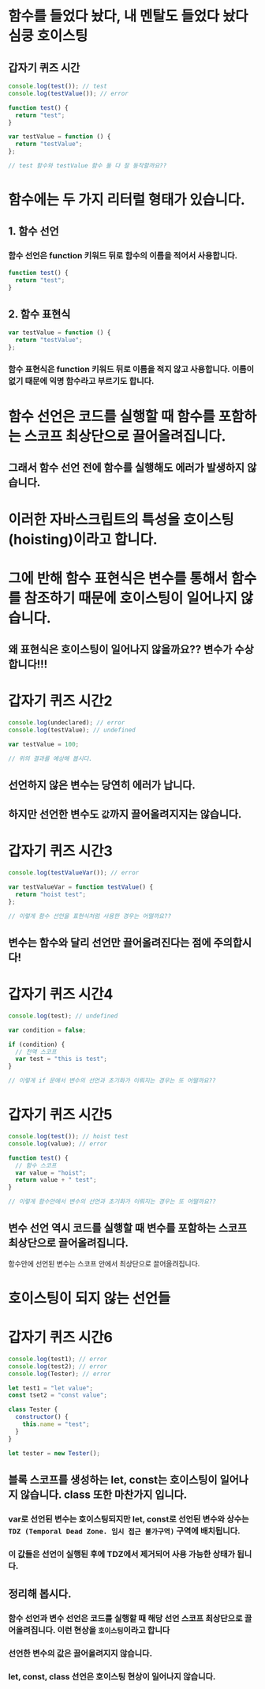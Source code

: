 # 함수를 들었다 놨다, 내 멘탈도 들었다 놨다 심쿵 호이스팅

## 갑자기 퀴즈 시간

```javascript
console.log(test()); // test
console.log(testValue()); // error

function test() {
  return "test";
}

var testValue = function () {
  return "testValue";
};

// test 함수와 testValue 함수 둘 다 잘 동작할까요??
```

# 함수에는 두 가지 리터럴 형태가 있습니다.

## 1. 함수 선언

### 함수 선언은 function 키워드 뒤로 함수의 이름을 적어서 사용합니다.

```javascript
function test() {
  return "test";
}
```

## 2. 함수 표현식

```javascript
var testValue = function () {
  return "testValue";
};
```

### 함수 표현식은 function 키워드 뒤로 이름을 적지 않고 사용합니다. 이름이 없기 때문에 익명 함수라고 부르기도 합니다.

# 함수 선언은 코드를 실행할 때 함수를 포함하는 스코프 최상단으로 끌어올려집니다.

## 그래서 함수 선언 전에 함수를 실행해도 에러가 발생하지 않습니다.

# 이러한 자바스크립트의 특성을 호이스팅(hoisting)이라고 합니다.

# 그에 반해 함수 표현식은 변수를 통해서 함수를 참조하기 때문에 호이스팅이 일어나지 않습니다.

## 왜 표현식은 호이스팅이 일어나지 않을까요?? 변수가 수상합니다!!!

# 갑자기 퀴즈 시간2

```javascript
console.log(undeclared); // error
console.log(testValue); // undefined

var testValue = 100;

// 위의 결과를 예상해 봅시다.
```

## 선언하지 않은 변수는 당연히 에러가 납니다.

## 하지만 선언한 변수도 `값`까지 끌어올려지지는 않습니다.

# 갑자기 퀴즈 시간3

```javascript
console.log(testValueVar()); // error

var testValueVar = function testValue() {
  return "hoist test";
};

// 이렇게 함수 선언을 표현식처럼 사용한 경우는 어떨까요??
```

## 변수는 함수와 달리 선언만 끌어올려진다는 점에 주의합시다!

# 갑자기 퀴즈 시간4

```javascript
console.log(test); // undefined

var condition = false;

if (condition) {
  // 전역 스코프
  var test = "this is test";
}

// 이렇게 if 문에서 변수의 선언과 초기화가 이뤄지는 경우는 또 어떨까요??
```

# 갑자기 퀴즈 시간5

```javascript
console.log(test()); // hoist test
console.log(value); // error

function test() {
  // 함수 스코프
  var value = "hoist";
  return value + " test";
}

// 이렇게 함수안에서 변수의 선언과 초기화가 이뤄지는 경우는 또 어떨까요??
```

## 변수 선언 역시 코드를 실행할 때 변수를 포함하는 스코프 최상단으로 끌어올려집니다.

함수안에 선언된 변수는 스코프 안에서 최상단으로 끌어올려집니다.

# 호이스팅이 되지 않는 선언들

# 갑자기 퀴즈 시간6

```javascript
console.log(test1); // error
console.log(test2); // error
console.log(Tester); // error

let test1 = "let value";
const tset2 = "const value";

class Tester {
  constructor() {
    this.name = "test";
  }
}

let tester = new Tester();
```

## 블록 스코프를 생성하는 let, const는 호이스팅이 일어나지 않습니다. class 또한 마찬가지 입니다.

### var로 선언된 변수는 호이스팅되지만 let, const로 선언된 변수와 상수는 `TDZ (Temporal Dead Zone. 임시 접근 불가구역)` 구역에 배치됩니다.

### 이 값들은 선언이 실행된 후에 TDZ에서 제거되어 사용 가능한 상태가 됩니다.

## 정리해 봅시다.

### 함수 선언과 변수 선언은 코드를 실행할 때 해당 선언 스코프 최상단으로 끌어올려집니다. 이런 현상을 `호이스팅`이라고 합니다

### 선언한 변수의 값은 끌어올려지지 않습니다.

### let, const, class 선언은 호이스팅 현상이 일어나지 않습니다.
